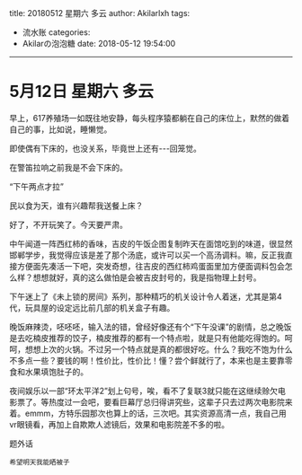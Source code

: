 title: 20180512 星期六 多云
author: Akilarlxh
tags:
  - 流水账
categories:
  - Akilarの泡泡糖
date: 2018-05-12 19:54:00
---
# 5月12日 星期六 多云

早上，617养殖场一如既往地安静，每头程序猿都躺在自己的床位上，默然的做着自己的事，比如说，睡懒觉。

即使偶有下床的，也没关系，毕竟世上还有---回笼觉。

在警笛拉响之前我是不会下床的。

“下午两点才拉”

民以食为天，谁有兴趣帮我送餐上床？

好了，不开玩笑了。今天要严肃。

中午闻道一阵西红柿的香味，吉皮的午饭企图复制昨天在面馆吃到的味道，很显然邯郸学步，我觉得应该是差了那个汤底，或许可以买一个高汤调料。嘛，反正我直接方便面先凑活一下吧，突发奇想，往吉皮的西红柿鸡蛋面里加方便面调料包会怎么样？想想就好，真的这么做怕是会被吉皮封号的，我是指物理上封号。

下午迷上了《未上锁的房间》系列，那种精巧的机关设计令人着迷，尤其是第4代，玩具屋的设定远比前几部的机关盒子有趣。

晚饭麻辣烫，呸呸呸，输入法的错，曾经好像还有个“下午没课”的剧情，总之晚饭是去吃楠皮推荐的饺子，楠皮推荐的都有一个特点啦，就是只有他能吃得饱的。呵呵，想想上次的火锅。不过另一个特点就是真的都很好吃。什么？我吃不饱为什么不多点一些？要钱的啊！性价比，性价比！懂？尝个鲜就行了，本来也是主要靠零食和水果填饱肚子的。

夜间娱乐以一部“环太平洋2”划上句号，唉，看不了复联3就只能在这继续赊欠电影票了。等热度过一会吧，要看巨幕厅总归得讲究些，这辈子只去过两次电影院来着。emmm，方特乐园那次也算上的话，三次吧。其实资源高清一点，我自己用vr眼镜看，再加上自欺欺人滤镜后，效果和电影院差不多的啦。

题外话
```
希望明天我能晒被子
```